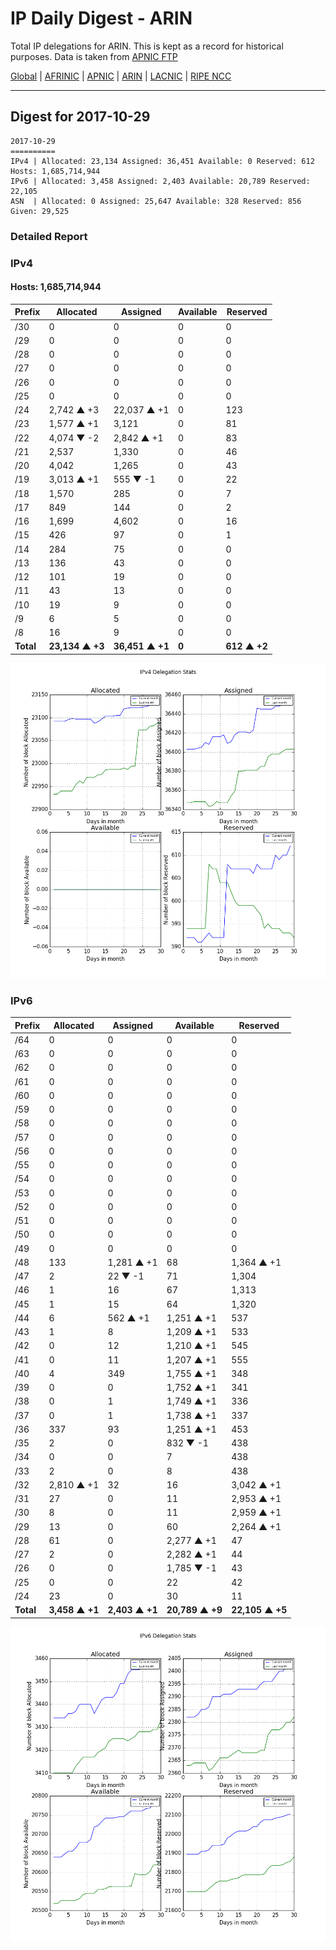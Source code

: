 # IP Daily Digest - ARIN 

Total IP delegations for ARIN. This is kept as a record for historical purposes. Data is taken from [APNIC FTP](https://ftp.apnic.net/)

[Global](https://github.com/csmets/IP-Daily-Digest) | [AFRINIC](https://github.com/csmets/IP-Daily-Digest/tree/master/archives/AFRINIC) | [APNIC](https://github.com/csmets/IP-Daily-Digest/tree/master/archives/APNIC) | [ARIN](https://github.com/csmets/IP-Daily-Digest/tree/master/archives/ARIN) | [LACNIC](https://github.com/csmets/IP-Daily-Digest/tree/master/archives/LACNIC) | [RIPE NCC](https://github.com/csmets/IP-Daily-Digest/tree/master/archives/RIPE_NCC)

---

## Digest for 2017-10-29
```
2017-10-29
==========
IPv4 | Allocated: 23,134 Assigned: 36,451 Available: 0 Reserved: 612 Hosts: 1,685,714,944
IPv6 | Allocated: 3,458 Assigned: 2,403 Available: 20,789 Reserved: 22,105
ASN  | Allocated: 0 Assigned: 25,647 Available: 328 Reserved: 856 Given: 29,525
```

### Detailed Report

### IPv4

#### Hosts: **1,685,714,944**

| Prefix | Allocated | Assigned | Available | Reserved |
| ----- | ----- | ----- | ----- | ----- |
| /30 | 0 | 0 | 0 | 0 |
| /29 | 0 | 0 | 0 | 0 |
| /28 | 0 | 0 | 0 | 0 |
| /27 | 0 | 0 | 0 | 0 |
| /26 | 0 | 0 | 0 | 0 |
| /25 | 0 | 0 | 0 | 0 |
| /24 | 2,742 ▲ +3 | 22,037 ▲ +1 | 0 | 123 |
| /23 | 1,577 ▲ +1 | 3,121 | 0 | 81 |
| /22 | 4,074 ▼ -2 | 2,842 ▲ +1 | 0 | 83 |
| /21 | 2,537 | 1,330 | 0 | 46 |
| /20 | 4,042 | 1,265 | 0 | 43 |
| /19 | 3,013 ▲ +1 | 555 ▼ -1 | 0 | 22 |
| /18 | 1,570 | 285 | 0 | 7 |
| /17 | 849 | 144 | 0 | 2 |
| /16 | 1,699 | 4,602 | 0 | 16 |
| /15 | 426 | 97 | 0 | 1 |
| /14 | 284 | 75 | 0 | 0 |
| /13 | 136 | 43 | 0 | 0 |
| /12 | 101 | 19 | 0 | 0 |
| /11 | 43 | 13 | 0 | 0 |
| /10 | 19 | 9 | 0 | 0 |
| /9 | 6 | 5 | 0 | 0 |
| /8 | 16 | 9 | 0 | 0 |
| **Total** | **23,134 ▲ +3** | **36,451 ▲ +1** | **0** | **612 ▲ +2** |

![ipv4-stats](ipv4-figure.png)

### IPv6

| Prefix | Allocated | Assigned | Available | Reserved |
| ----- | ----- | ----- | ----- | ----- |
| /64 | 0 | 0 | 0 | 0 |
| /63 | 0 | 0 | 0 | 0 |
| /62 | 0 | 0 | 0 | 0 |
| /61 | 0 | 0 | 0 | 0 |
| /60 | 0 | 0 | 0 | 0 |
| /59 | 0 | 0 | 0 | 0 |
| /58 | 0 | 0 | 0 | 0 |
| /57 | 0 | 0 | 0 | 0 |
| /56 | 0 | 0 | 0 | 0 |
| /55 | 0 | 0 | 0 | 0 |
| /54 | 0 | 0 | 0 | 0 |
| /53 | 0 | 0 | 0 | 0 |
| /52 | 0 | 0 | 0 | 0 |
| /51 | 0 | 0 | 0 | 0 |
| /50 | 0 | 0 | 0 | 0 |
| /49 | 0 | 0 | 0 | 0 |
| /48 | 133 | 1,281 ▲ +1 | 68 | 1,364 ▲ +1 |
| /47 | 2 | 22 ▼ -1 | 71 | 1,304 |
| /46 | 1 | 16 | 67 | 1,313 |
| /45 | 1 | 15 | 64 | 1,320 |
| /44 | 6 | 562 ▲ +1 | 1,251 ▲ +1 | 537 |
| /43 | 1 | 8 | 1,209 ▲ +1 | 533 |
| /42 | 0 | 12 | 1,210 ▲ +1 | 545 |
| /41 | 0 | 11 | 1,207 ▲ +1 | 555 |
| /40 | 4 | 349 | 1,755 ▲ +1 | 348 |
| /39 | 0 | 0 | 1,752 ▲ +1 | 341 |
| /38 | 0 | 1 | 1,749 ▲ +1 | 336 |
| /37 | 0 | 1 | 1,738 ▲ +1 | 337 |
| /36 | 337 | 93 | 1,251 ▲ +1 | 453 |
| /35 | 2 | 0 | 832 ▼ -1 | 438 |
| /34 | 0 | 0 | 7 | 438 |
| /33 | 2 | 0 | 8 | 438 |
| /32 | 2,810 ▲ +1 | 32 | 16 | 3,042 ▲ +1 |
| /31 | 27 | 0 | 11 | 2,953 ▲ +1 |
| /30 | 8 | 0 | 11 | 2,959 ▲ +1 |
| /29 | 13 | 0 | 60 | 2,264 ▲ +1 |
| /28 | 61 | 0 | 2,277 ▲ +1 | 47 |
| /27 | 2 | 0 | 2,282 ▲ +1 | 44 |
| /26 | 0 | 0 | 1,785 ▼ -1 | 43 |
| /25 | 0 | 0 | 22 | 42 |
| /24 | 23 | 0 | 30 | 11 |
| **Total** | **3,458 ▲ +1** | **2,403 ▲ +1** | **20,789 ▲ +9** | **22,105 ▲ +5** |

![ipv6-stats](ipv6-figure.png)